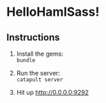 HelloHamlSass!
=============

Instructions
------------

1. Install the gems:	
``bundle``

2. Run the server:	
`catapult server`

3. Hit up http://0.0.0.0:9292